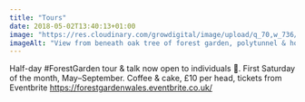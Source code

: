 ```yaml
---
title: "Tours"
date: 2018-05-02T13:40:13+01:00
image: "https://res.cloudinary.com/growdigital/image/upload/q_70,w_736/v1544127381/polytunnel-26965349677.jpg"
imageAlt: "View from beneath oak tree of forest garden, polytunnel & house, over valley to the hills beyond"
---
```


Half-day #ForestGarden tour & talk now open to individuals 🙂.
First Saturday of the month, May–September. Coffee & cake, £10 per head, tickets from Eventbrite https://forestgardenwales.eventbrite.co.uk/
